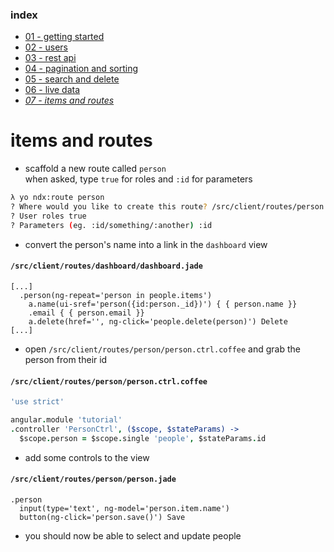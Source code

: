 ### index
- [01 - getting started](https://ndxbxrme.github.io/ndx-framework/docs/tutorial/01_getting_started)
- [02 - users](https://ndxbxrme.github.io/ndx-framework/docs/tutorial/02_users)
- [03 - rest api](https://ndxbxrme.github.io/ndx-framework/docs/tutorial/03_restapi)
- [04 - pagination and sorting](https://ndxbxrme.github.io/ndx-framework/docs/tutorial/04_paging_and_sorting)
- [05 - search and delete](https://ndxbxrme.github.io/ndx-framework/docs/tutorial/05_search_and_delete)
- [06 - live data](https://ndxbxrme.github.io/ndx-framework/docs/tutorial/06_live_data)
- _[07 - items and routes](https://ndxbxrme.github.io/ndx-framework/docs/tutorial/07_items_and_routes)_

# items and routes

- scaffold a new route called `person`  
when asked, type `true` for roles and `:id` for parameters  

```bash
λ yo ndx:route person
? Where would you like to create this route? /src/client/routes/person
? User roles true
? Parameters (eg. :id/something/:another) :id
```

- convert the person's name into a link in the `dashboard` view  

#### `/src/client/routes/dashboard/dashboard.jade`

```pug
[...]
  .person(ng-repeat='person in people.items') 
    a.name(ui-sref='person({id:person._id})') { { person.name }}
    .email { { person.email }}
    a.delete(href='', ng-click='people.delete(person)') Delete
[...]
```

- open `/src/client/routes/person/person.ctrl.coffee` and grab the person from their id  

#### `/src/client/routes/person/person.ctrl.coffee`  

```coffeescript
'use strict'

angular.module 'tutorial'
.controller 'PersonCtrl', ($scope, $stateParams) ->
  $scope.person = $scope.single 'people', $stateParams.id
```

- add some controls to the view  

#### `/src/client/routes/person/person.jade`

```pug
.person
  input(type='text', ng-model='person.item.name')
  button(ng-click='person.save()') Save
```

- you should now be able to select and update people  
